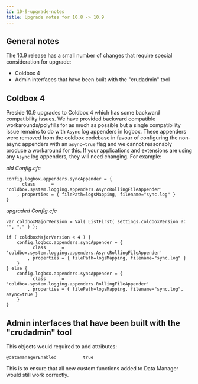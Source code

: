 ```yaml
---
id: 10-9-upgrade-notes
title: Upgrade notes for 10.8 -> 10.9
---
```


## General notes

The 10.9 release has a small number of changes that require special consideration for upgrade:

* Coldbox 4
* Admin interfaces that have been built with the "crudadmin" tool


## Coldbox 4

Preside 10.9 upgrades to Coldbox 4 which has some backward compatibility issues. We have provided backward compatible workarounds/polyfills for as much as possible but a single compatibility issue remains to do with `Async` log appenders in logbox. These appenders were removed from the coldbox codebase in favour of configuring the non-async appenders with an `async=true` flag and we cannot reasonably produce a workaround for this. If your applications and extensions are using any `Async` log appenders, they will need changing. For example:

*old Config.cfc*
```luceescript
config.logbox.appenders.syncAppender = {
	  class      = 'coldbox.system.logging.appenders.AsyncRollingFileAppender'
	, properties = { filePath=logsMapping, filename="sync.log" }
}
```

*upgraded Config.cfc*
```luceescript
var coldboxMajorVersion = Val( ListFirst( settings.coldboxVersion ?: "", "." ) );

if ( coldboxMajorVersion < 4 ) {
	config.logbox.appenders.syncAppender = {
		  class      = 'coldbox.system.logging.appenders.AsyncRollingFileAppender'
		, properties = { filePath=logsMapping, filename="sync.log" }
	}
} else {
	config.logbox.appenders.syncAppender = {
		  class      = 'coldbox.system.logging.appenders.RollingFileAppender'
		, properties = { filePath=logsMapping, filename="sync.log", async=true }
	}
}
```

## Admin interfaces that have been built with the "crudadmin" tool

This objects would required to add attributes:
```
@datamanagerEnabled          true
```
This is to ensure that all new custom functions added to Data Manager would still work correctly.
